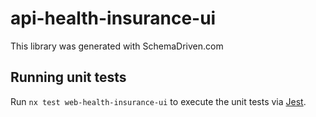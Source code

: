 
# api-health-insurance-ui

This library was generated with SchemaDriven.com

## Running unit tests

Run `nx test web-health-insurance-ui` to execute the unit tests via [Jest](https://jestjs.io).

